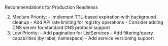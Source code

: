   Recommendations for Production Readiness

  2. Medium Priority:
    - Implement TTL-based expiration with background cleanup
    - Add API rate limiting for registry operations
    - Consider adding DNS server for standard DNS protocol support
  3. Low Priority:
    - Add pagination for ListServices
    - Add filtering/query capabilities (by label, namespace)
    - Add service versioning support
